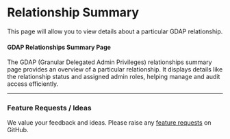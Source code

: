 # Relationship Summary

This page will allow you to view details about a particular GDAP relationship.&#x20;

#### GDAP Relationships Summary Page

The GDAP (Granular Delegated Admin Privileges) relationships summary page provides an overview of a particular relationship. It displays details like the relationship status and assigned admin roles, helping manage and audit access efficiently.

***

### Feature Requests / Ideas

We value your feedback and ideas. Please raise any [feature requests](https://github.com/KelvinTegelaar/CIPP/issues/new?assignees=\&labels=enhancement%2Cno-priority\&projects=\&template=feature.yml\&title=%5BFeature+Request%5D%3A+) on GitHub.
